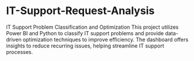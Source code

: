 # IT-Support-Request-Analysis
IT Support Problem Classification and Optimization This project utilizes Power BI and Python to classify  IT support problems and provide data-driven optimization techniques to improve efficiency. The dashboard offers insights to reduce recurring issues, helping streamline IT support processes.
